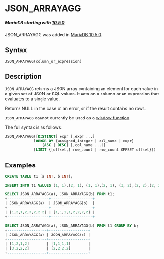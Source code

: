 # JSON_ARRAYAGG

##### MariaDB starting with [10.5.0](/kb/en/mariadb-1050-release-notes/)

JSON_ARRAYAGG was added in [MariaDB 10.5.0](/kb/en/mariadb-1050-release-notes/).

## Syntax

```sql
JSON_ARRAYAGG(column_or_expression)
```

## Description

`JSON_ARRAYAGG` returns a JSON array containing an element for each value in a given set of JSON or SQL values. It acts on a column or an expression that evaluates to a single value.

Returns NULL in the case of an error, or if the result contains no rows.

`JSON_ARRAYAGG` cannot currently be used as a [window function](/built-in-functions/special-functions/window-functions).

The full syntax is as follows:

```sql
JSON_ARRAYAGG([DISTINCT] expr [,expr ...]
             [ORDER BY {unsigned_integer | col_name | expr}
                 [ASC | DESC] [,col_name ...]]
             [LIMIT {[offset,] row_count | row_count OFFSET offset}])
```

## Examples

```sql
CREATE TABLE t1 (a INT, b INT);

INSERT INTO t1 VALUES (1, 1),(2, 1), (1, 1),(2, 1), (3, 2),(2, 2),(2, 2),(2, 2);

SELECT JSON_ARRAYAGG(a), JSON_ARRAYAGG(b) FROM t1;
+-------------------+-------------------+
| JSON_ARRAYAGG(a)  | JSON_ARRAYAGG(b)  |
+-------------------+-------------------+
| [1,2,1,2,3,2,2,2] | [1,1,1,1,2,2,2,2] |
+-------------------+-------------------+

SELECT JSON_ARRAYAGG(a), JSON_ARRAYAGG(b) FROM t1 GROUP BY b;
+------------------+------------------+
| JSON_ARRAYAGG(a) | JSON_ARRAYAGG(b) |
+------------------+------------------+
| [1,2,1,2]        | [1,1,1,1]        |
| [3,2,2,2]        | [2,2,2,2]        |
+------------------+------------------+
```